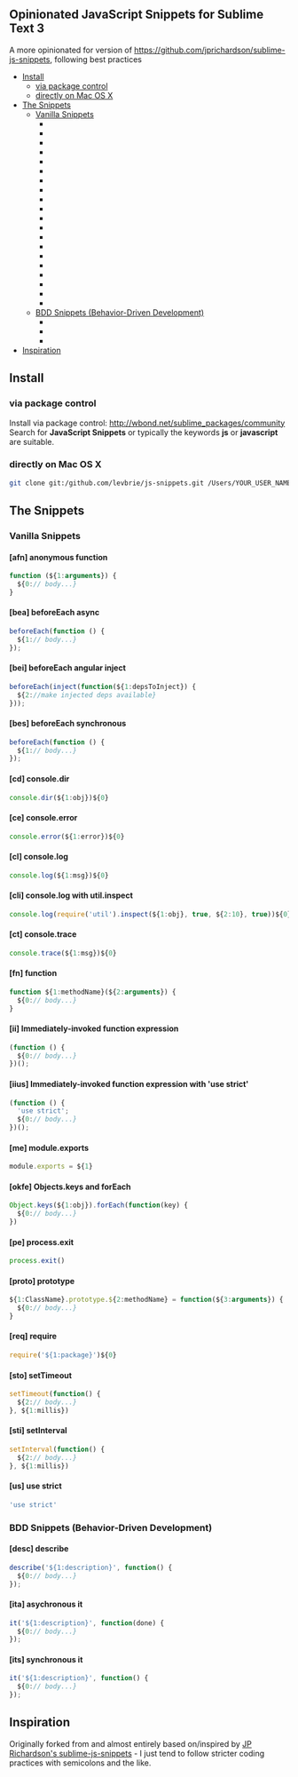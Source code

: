 ## Opinionated JavaScript Snippets for Sublime Text 3

A more opinionated for version of https://github.com/jprichardson/sublime-js-snippets, following best practices

<!-- MarkdownTOC -->

- [Install](#install)
  - [via package control](#via-package-control)
  - [directly on Mac OS X](#directly-on-mac-os-x)
- [The Snippets](#the-snippets)
  - [Vanilla Snippets](#vanilla-snippets)
    - [](#afn)
    - [](#bea)
    - [](#bei)
    - [](#bes)
    - [](#cd)
    - [](#ce)
    - [](#cl)
    - [](#cli)
    - [](#ct)
    - [](#fn)
    - [](#ii)
    - [](#iius)
    - [](#me)
    - [](#okfe)
    - [](#pe)
    - [](#proto)
    - [](#req)
    - [](#sto)
    - [](#sti)
    - [](#us)
  - [BDD Snippets (Behavior-Driven Development)](#bdd-snippets-behavior-driven-development)
    - [](#desc)
    - [](#ita)
    - [](#its)
- [Inspiration](#inspiration)

<!-- /MarkdownTOC -->


## Install

### via package control
Install via package control: http://wbond.net/sublime_packages/community Search for **JavaScript Snippets** or typically the keywords **js** or **javascript** are suitable.

### directly on Mac OS X

```sh
git clone git:/github.com/levbrie/js-snippets.git /Users/YOUR_USER_NAME/Library/Application\ Support/Sublime\ Text\ 3/Packages/
```

## The Snippets

### Vanilla Snippets

#### [afn] anonymous function

```javascript
function (${1:arguments}) {
  ${0:// body...}
}
```

#### [bea] beforeEach async

```javascript
beforeEach(function () {
  ${1:// body...}
});
```

#### [bei] beforeEach angular inject

```javascript
beforeEach(inject(function(${1:depsToInject}) {
  ${2://make injected deps available}
}));
```

#### [bes] beforeEach synchronous

```javascript
beforeEach(function () {
  ${1:// body...}
});
```


#### [cd] console.dir

```javascript
console.dir(${1:obj})${0}
```


#### [ce] console.error

```javascript
console.error(${1:error})${0}
```


#### [cl] console.log

```javascript
console.log(${1:msg})${0}
```


#### [cli] console.log with util.inspect

```javascript
console.log(require('util').inspect(${1:obj}, true, ${2:10}, true))${0}
```


#### [ct] console.trace

```javascript
console.trace(${1:msg})${0}
```


#### [fn] function

```javascript
function ${1:methodName}(${2:arguments}) {
  ${0:// body...}
}
```

#### [ii] Immediately-invoked function expression

```javascript
(function () {
  ${0:// body...}
})();
```

#### [iius] Immediately-invoked function expression with 'use strict'

```javascript
(function () {
  'use strict';
  ${0:// body...}
})();
```

#### [me] module.exports

```javascript
module.exports = ${1}
```


#### [okfe] Objects.keys and forEach

```js
Object.keys(${1:obj}).forEach(function(key) {
  ${0:// body...}
})
```


#### [pe] process.exit

```javascript
process.exit()
```


#### [proto] prototype

```javascript
${1:ClassName}.prototype.${2:methodName} = function(${3:arguments}) {
  ${0:// body...}
}
```


#### [req] require

```javascript
require('${1:package}')${0}
```


#### [sto] setTimeout

```javascript
setTimeout(function() {
  ${2:// body...}
}, ${1:millis})
```


#### [sti] setInterval

```javascript
setInterval(function() {
  ${2:// body...}
}, ${1:millis})
```


#### [us] use strict

```javascript
'use strict'
```



### BDD Snippets (Behavior-Driven Development)

#### [desc] describe

```javascript
describe('${1:description}', function() {
  ${0:// body...}
});
```


#### [ita] asychronous it

```javascript
it('${1:description}', function(done) {
  ${0:// body...}
});
```


#### [its] synchronous it

```javascript
it('${1:description}', function() {
  ${0:// body...}
});
```



## Inspiration

Originally forked from and almost entirely based on/inspired by [JP Richardson's sublime-js-snippets](https://github.com/jprichardson/sublime-js-snippets) - I just tend to follow stricter coding practices with semicolons and the like.
